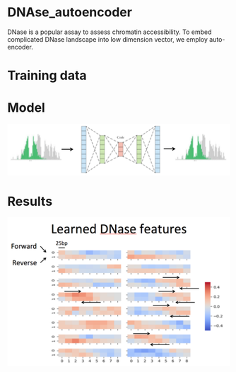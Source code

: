# DNAse_autoencoder
DNase is a popular assay to assess chromatin accessibility. To embed complicated DNase landscape into low dimension vector, we employ auto-encoder.

# Training data

# Model
![DNase autoencoder model](https://github.com/hyalin1127/DNAse_autoencoder/blob/master/DNase_autoencoder_model.png)

# Results
![Learned DNAse features](https://github.com/hyalin1127/DNAse_autoencoder/blob/master/Learned_DNAse_features.png)
